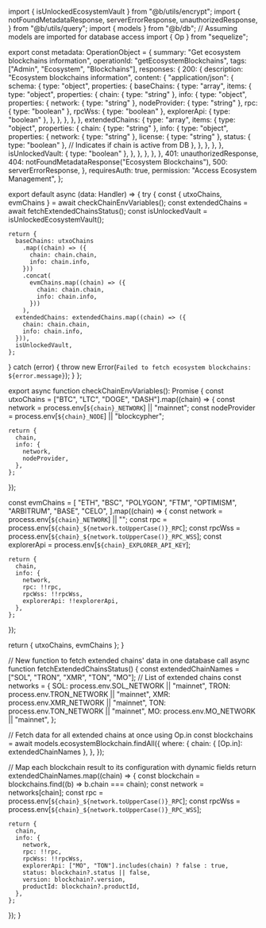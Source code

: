import { isUnlockedEcosystemVault } from "@b/utils/encrypt";
import {
  notFoundMetadataResponse,
  serverErrorResponse,
  unauthorizedResponse,
} from "@b/utils/query";
import { models } from "@b/db"; // Assuming models are imported for database access
import { Op } from "sequelize";

export const metadata: OperationObject = {
  summary: "Get ecosystem blockchains information",
  operationId: "getEcosystemBlockchains",
  tags: ["Admin", "Ecosystem", "Blockchains"],
  responses: {
    200: {
      description: "Ecosystem blockchains information",
      content: {
        "application/json": {
          schema: {
            type: "object",
            properties: {
              baseChains: {
                type: "array",
                items: {
                  type: "object",
                  properties: {
                    chain: { type: "string" },
                    info: {
                      type: "object",
                      properties: {
                        network: { type: "string" },
                        nodeProvider: { type: "string" },
                        rpc: { type: "boolean" },
                        rpcWss: { type: "boolean" },
                        explorerApi: { type: "boolean" },
                      },
                    },
                  },
                },
              },
              extendedChains: {
                type: "array",
                items: {
                  type: "object",
                  properties: {
                    chain: { type: "string" },
                    info: {
                      type: "object",
                      properties: {
                        network: { type: "string" },
                        license: { type: "string" },
                        status: { type: "boolean" }, // Indicates if chain is active from DB
                      },
                    },
                  },
                },
              },
              isUnlockedVault: { type: "boolean" },
            },
          },
        },
      },
    },
    401: unauthorizedResponse,
    404: notFoundMetadataResponse("Ecosystem Blockchains"),
    500: serverErrorResponse,
  },
  requiresAuth: true,
  permission: "Access Ecosystem Management",
};

export default async (data: Handler) => {
  try {
    const { utxoChains, evmChains } = await checkChainEnvVariables();
    const extendedChains = await fetchExtendedChainsStatus();
    const isUnlockedVault = isUnlockedEcosystemVault();

    return {
      baseChains: utxoChains
        .map((chain) => ({
          chain: chain.chain,
          info: chain.info,
        }))
        .concat(
          evmChains.map((chain) => ({
            chain: chain.chain,
            info: chain.info,
          }))
        ),
      extendedChains: extendedChains.map((chain) => ({
        chain: chain.chain,
        info: chain.info,
      })),
      isUnlockedVault,
    };
  } catch (error) {
    throw new Error(`Failed to fetch ecosystem blockchains: ${error.message}`);
  }
};

export async function checkChainEnvVariables(): Promise<any> {
  const utxoChains = ["BTC", "LTC", "DOGE", "DASH"].map((chain) => {
    const network = process.env[`${chain}_NETWORK`] || "mainnet";
    const nodeProvider = process.env[`${chain}_NODE`] || "blockcypher";

    return {
      chain,
      info: {
        network,
        nodeProvider,
      },
    };
  });

  const evmChains = [
    "ETH",
    "BSC",
    "POLYGON",
    "FTM",
    "OPTIMISM",
    "ARBITRUM",
    "BASE",
    "CELO",
  ].map((chain) => {
    const network = process.env[`${chain}_NETWORK`] || "";
    const rpc = process.env[`${chain}_${network.toUpperCase()}_RPC`];
    const rpcWss = process.env[`${chain}_${network.toUpperCase()}_RPC_WSS`];
    const explorerApi = process.env[`${chain}_EXPLORER_API_KEY`];

    return {
      chain,
      info: {
        network,
        rpc: !!rpc,
        rpcWss: !!rpcWss,
        explorerApi: !!explorerApi,
      },
    };
  });

  return { utxoChains, evmChains };
}

// New function to fetch extended chains' data in one database call
async function fetchExtendedChainsStatus() {
  const extendedChainNames = ["SOL", "TRON", "XMR", "TON", "MO"]; // List of extended chains
  const networks = {
    SOL: process.env.SOL_NETWORK || "mainnet",
    TRON: process.env.TRON_NETWORK || "mainnet",
    XMR: process.env.XMR_NETWORK || "mainnet",
    TON: process.env.TON_NETWORK || "mainnet",
    MO: process.env.MO_NETWORK || "mainnet",
  };

  // Fetch data for all extended chains at once using Op.in
  const blockchains = await models.ecosystemBlockchain.findAll({
    where: {
      chain: { [Op.in]: extendedChainNames },
    },
  });

  // Map each blockchain result to its configuration with dynamic fields
  return extendedChainNames.map((chain) => {
    const blockchain = blockchains.find((b) => b.chain === chain);
    const network = networks[chain];
    const rpc = process.env[`${chain}_${network.toUpperCase()}_RPC`];
    const rpcWss = process.env[`${chain}_${network.toUpperCase()}_RPC_WSS`];

    return {
      chain,
      info: {
        network,
        rpc: !!rpc,
        rpcWss: !!rpcWss,
        explorerApi: ["MO", "TON"].includes(chain) ? false : true,
        status: blockchain?.status || false,
        version: blockchain?.version,
        productId: blockchain?.productId,
      },
    };
  });
}
